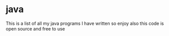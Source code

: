 # java
This is a list of all my java programs I have written so enjoy
also this code is open source and free to use
